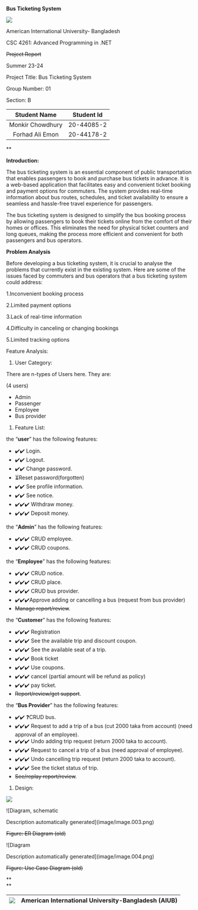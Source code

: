 ﻿**Bus Ticketing System**

![](image/image.001.png)

American International University- Bangladesh




CSC 4261: Advanced Programming in .NET


~~Project Report~~

Summer 23-24



Project Title: <a name="_hlk126436574"></a>Bus Ticketing System

Group Number: 01

Section: B



|**Student Name**|**Student Id**|
| :-: | :-: |
|Monkir Chowdhury|20-44085-2|
|Forhad Ali Emon|20-44178-2|

**

**Introduction:**

The bus ticketing system is an essential component of public transportation that enables passengers to book and purchase bus tickets in advance. It is a web-based application that facilitates easy and convenient ticket booking and payment options for commuters. The system provides real-time information about bus routes, schedules, and ticket availability to ensure a seamless and hassle-free travel experience for passengers.

The bus ticketing system is designed to simplify the bus booking process by allowing passengers to book their tickets online from the comfort of their homes or offices. This eliminates the need for physical ticket counters and long queues, making the process more efficient and convenient for both passengers and bus operators.

**Problem Analysis**

Before developing a bus ticketing system, it is crucial to analyse the problems that currently exist in the existing system. Here are some of the issues faced by commuters and bus operators that a bus ticketing system could address:

1\.Inconvenient booking process

2\.Limited payment options

3\.Lack of real-time information

4\.Difficulty in canceling or changing bookings

5\.Limited tracking options

Feature Analysis:

1. User Category:

There are n-types of Users here. They are:

(4 users)

- Admin
- Passenger
- Employee
- Bus provider



1. Feature List:

the “**user**” has the following features:

- ✔️✔️ Login.
- ✔️✔️ Logout.
- ✔️✔️ Change password.
- ⏳Reset password(forgotten)
- ✔️✔️ See profile information.
- ✔️✔️ See notice.
- ✔️✔️✔️ Withdraw money.
- ✔️✔️✔️ Deposit money.

the “**Admin**” has the following features:

- ✔️✔️✔️ CRUD employee.
- ✔️✔️✔️ CRUD coupons.

the “**Employee**” has the following features:

- ✔️✔️✔️ CRUD notice.
- ✔️✔️✔️ CRUD place.
- ✔️✔️✔️ CRUD bus provider.
- ✔️✔️✔️Approve adding or cancelling a bus (request from bus provider)
- ~~Manage report/review~~.

the “**Customer**” has the following features:

- ✔️✔️✔️ Registration
- ✔️✔️✔️ See the available trip and discount coupon.
- ✔️✔️✔️ See the available seat of a trip.
- ✔️✔️✔️ Book ticket
- ✔️✔️✔️ Use coupons.
- ✔️✔️✔️ cancel (partial amount will be refund as policy)
- ✔️✔️✔️ pay ticket.
- ~~Report/review/get support~~.

the “**Bus Provider**” has the following features:

- ✔️✔️ ❓CRUD bus. 
- ✔️✔️✔️ Request to add a trip of a bus (cut 2000 taka from account) (need approval of an employee).
- ✔️✔️✔️ Undo adding trip request (return 2000 taka to account).
- ✔️✔️✔️ Request to cancel a trip of a bus (need approval of employee).
- ✔️✔️✔️ Undo cancelling trip request (return 2000 taka to account).
- ✔️✔️✔️ See the ticket status of trip.
- ~~See/replay report/review~~.


1. Design:

![](image/image.002.png)

![Diagram, schematic

Description automatically generated](image/image.003.png)

~~Figure: ER Diagram (old)~~

![Diagram

Description automatically generated](image/image.004.png)

~~Figure: Use Case Diagram (old)~~


**	
**


|![](image/image.005.png)|**American International University-Bangladesh (AIUB)**|
| :-: | :- |

